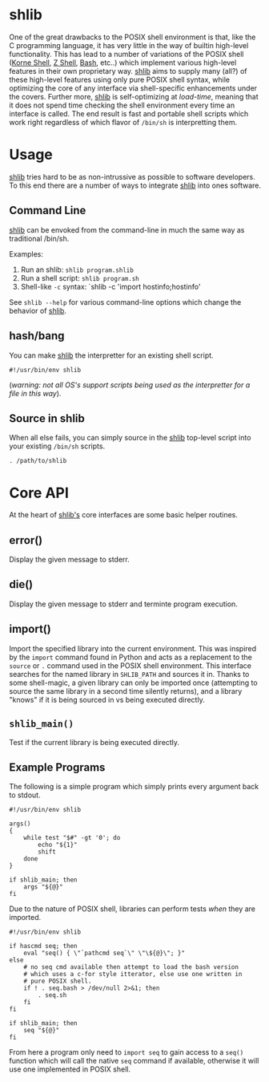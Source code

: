 shlib
=====

One of the great drawbacks to the POSIX shell environment is that, like the C
programming language, it has very little in the way of builtin high-level
functionality.  This has lead to a number of variations of the POSIX shell
([Korne Shell][ksh], [Z Shell][zsh], [Bash][bash], etc..) which implement
various high-level features in their own proprietary way.  [shlib][shlib] aims
to supply many (all?) of these high-level features using only pure POSIX shell
syntax, while optimizing the core of any interface via shell-specific
enhancements under the covers.  Further more, [shlib][shlib] is self-optimizing
at *load-time*, meaning that it does not spend time checking the shell
environment every time an interface is called.  The end result is fast and
portable shell scripts which work right regardless of which flavor of `/bin/sh`
is interpretting them.

Usage
=====

[shlib][shlib] tries hard to be as non-intrussive as possible to software
developers.  To this end there are a number of ways to integrate [shlib][shlib]
into ones software.

Command Line
------------

[shlib][shlib] can be envoked from the command-line in much the same way as
traditional /bin/sh.

Examples:

 1. Run an shlib: `shlib program.shlib`
 2. Run a shell script: `shlib program.sh`
 3. Shell-like `-c` syntax: `shlib -c 'import hostinfo;hostinfo'

See `shlib --help` for various command-line options which change the behavior
of [shlib][shlib].

hash/bang
---------

You can make [shlib][shlib] the interpretter for an existing shell script.

	#!/usr/bin/env shlib

(_warning: not all OS's support scripts being used as the interpretter for a
file in this way_).

Source in shlib
---------------

When all else fails, you can simply source in the [shlib][shlib] top-level
script into your existing `/bin/sh` scripts.

	. /path/to/shlib

Core API
========

At the heart of [shlib's][shlib] core interfaces are some basic helper routines.

error()
-------

Display the given message to stderr.

die()
-----

Display the given message to stderr and terminte program execution.

import()
--------

Import the specified library into the current environment.  This was inspired
by the `import` command found in Python and acts as a replacement to the
`source` or `.` command used in the POSIX shell environment.  This interface
searches for the named library in `SHLIB_PATH` and sources it in.  Thanks to
some shell-magic, a given library can only be imported once (attempting to
source the same library in a second time silently returns), and a library
"knows" if it is being sourced in vs being executed directly.

`shlib_main()`
------------

Test if the current library is being executed directly.

Example Programs
----------------

The following is a simple program which simply prints every argument back to stdout.

	#!/usr/bin/env shlib
	
	args()
	{
		while test "$#" -gt '0'; do
			echo "${1}"
			shift
		done
	}
	
	if shlib_main; then
		args "${@}"
	fi

Due to the nature of POSIX shell, libraries can perform tests _when_ they are imported.

	#!/usr/bin/env shlib
	
	if hascmd seq; then
		eval "seq() { \"`pathcmd seq`\" \"\${@}\"; }"
	else
		# no seq cmd available then attempt to load the bash version
		# which uses a c-for style itterator, else use one written in
		# pure POSIX shell.
		if ! . seq.bash > /dev/null 2>&1; then
			. seq.sh
		fi
	fi
	
	if shlib_main; then
		seq "${@}"
	fi

From here a program only need to `import seq` to gain access to a `seq()`
function which will call the native `seq` command if available, otherwise it
will use one implemented in POSIX shell.

[shlib]: http://github.com/major0/shlib "shlib"
[ksh]: http://www.kornshell.com/ "Korne Shell"
[bash]: http://www.gnu.org/software/bash/ "Borne Again Shell"
[zsh]: http://www.zsh.org/ "Z Shell"
